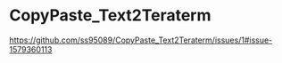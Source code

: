 # CopyPaste_Text2Teraterm


https://github.com/ss95089/CopyPaste_Text2Teraterm/issues/1#issue-1579360113
